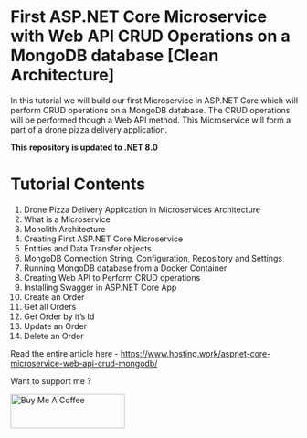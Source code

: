 # First ASP.NET Core Microservice with Web API CRUD Operations on a MongoDB database [Clean Architecture]

In this tutorial we will build our first Microservice in ASP.NET Core which will perform CRUD operations on a MongoDB database. The CRUD operations will be performed though a Web API method. This Microservice will form a part of a drone pizza delivery application.

**This repository is updated to .NET 8.0**

# Tutorial Contents

1. Drone Pizza Delivery Application in Microservices Architecture
2. What is a Microservice
3. Monolith Architecture
4. Creating First ASP.NET Core Microservice
5. Entities and Data Transfer objects
6. MongoDB Connection String, Configuration, Repository and Settings
7. Running MongoDB database from a Docker Container
8. Creating Web API to Perform CRUD operations
9. Installing Swagger in ASP.NET Core App
10. Create an Order
11. Get all Orders
12. Get Order by it’s Id
13. Update an Order
14. Delete an Order

Read the entire article here - https://www.hosting.work/aspnet-core-microservice-web-api-crud-mongodb/

Want to support me ?

<a href="https://www.buymeacoffee.com/YogYogi" target="_blank"><img src="https://cdn.buymeacoffee.com/buttons/v2/default-yellow.png" alt="Buy Me A Coffee" width="200"  style="height: 60px !important;width: 200px !important;" ></a>
